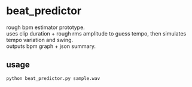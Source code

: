 # beat_predictor
rough bpm estimator prototype.  
uses clip duration + rough rms amplitude to guess tempo, then simulates tempo variation and swing.  
outputs bpm graph + json summary.

## usage
```bash
python beat_predictor.py sample.wav
```
